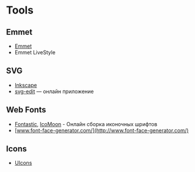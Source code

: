 Tools
===

## Emmet
- [Emmet](http://emmet.io/)
- Emmet LiveStyle

## SVG
- [Inkscape](http://www.inkscape.org/)
- [svg-edit](http://svg-edit.googlecode.com/svn/branches/2.5.1/editor/svg-editor.html) — онлайн приложение

## Web Fonts
- [Fontastic](http://fontastic.me/), [IcoMoon](http://icomoon.io/) - Онлайн сборка иконочных шрифтов
- [www.font-face-generator.com/](http://www.font-face-generator.com/)

## Icons
- [UIcons](http://www.uicons.co/)

